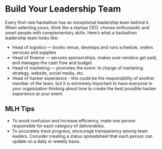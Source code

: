 # Build Your Leadership Team

Every first-rate hackathon has an exceptional leadership team behind it. When selecting yours, think like a startup CEO: choose enthusiastic and smart people with complementary skills. Here’s what a hackathon leadership team looks like:

* Head of logistics — books venue, develops and runs schedule, orders services and supplies
* Head of finance — secures sponsorships, makes sure vendors get paid, and manages the cash flow and budget.
* Head of marketing — promotes the event. In charge of marketing strategy, website, social media, etc.
* Head of hacker experience - this could be the responsibility of another member of the team, but it is extremely important to have everyone in your organization thinking about how to create the best possible hacker experience at your event.

## MLH Tips

* To avoid confusion and increase efficiency, make _one person_ responsible for each category of deliverables.
* To accurately track progress, encourage transparency among team leaders. Consider creating a status spreadsheet that each person can update on a daily or weekly basis.

